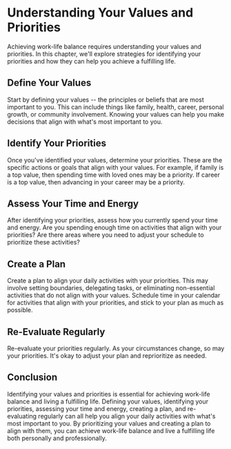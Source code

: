Understanding Your Values and Priorities
================================================================================

Achieving work-life balance requires understanding your values and priorities. In this chapter, we'll explore strategies for identifying your priorities and how they can help you achieve a fulfilling life.

Define Your Values
------------------

Start by defining your values -- the principles or beliefs that are most important to you. This can include things like family, health, career, personal growth, or community involvement. Knowing your values can help you make decisions that align with what's most important to you.

Identify Your Priorities
------------------------

Once you've identified your values, determine your priorities. These are the specific actions or goals that align with your values. For example, if family is a top value, then spending time with loved ones may be a priority. If career is a top value, then advancing in your career may be a priority.

Assess Your Time and Energy
---------------------------

After identifying your priorities, assess how you currently spend your time and energy. Are you spending enough time on activities that align with your priorities? Are there areas where you need to adjust your schedule to prioritize these activities?

Create a Plan
-------------

Create a plan to align your daily activities with your priorities. This may involve setting boundaries, delegating tasks, or eliminating non-essential activities that do not align with your values. Schedule time in your calendar for activities that align with your priorities, and stick to your plan as much as possible.

Re-Evaluate Regularly
---------------------

Re-evaluate your priorities regularly. As your circumstances change, so may your priorities. It's okay to adjust your plan and reprioritize as needed.

Conclusion
----------

Identifying your values and priorities is essential for achieving work-life balance and living a fulfilling life. Defining your values, identifying your priorities, assessing your time and energy, creating a plan, and re-evaluating regularly can all help you align your daily activities with what's most important to you. By prioritizing your values and creating a plan to align with them, you can achieve work-life balance and live a fulfilling life both personally and professionally.
